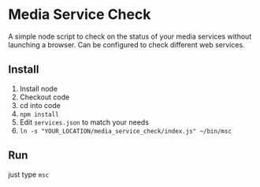 # Media Service Check

A simple node script to check on the status of your media services without launching a browser. Can be configured to check different web services.



## Install


1. Install node
2. Checkout code
3. cd into code
4. `npm install`
5. Edit `services.json` to match your needs
6. `ln -s "YOUR_LOCATION/media_service_check/index.js" ~/bin/msc`


## Run

just type `msc`